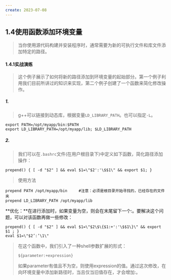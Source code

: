 ```yaml
---
create: 2023-07-08
---
```

## 1.4使用函数添加环境变量

> 当你使用源代码构建并安装程序时，通常需要为新的可执行文件和库文件添加特定的路径。

#### 1.4.1实战演练

>这个例子展示了如何将新的路径添加到环境变量的起始部分。第一个例子利用我们目前所讲过的知识来实现，第二个例子创建了一个函数来简化修改操作。

##### 1.

> g++可以链接到动态库，根据变量`LD_LIBRARY_PATH`。也可以指定`-L`。

```shell
export PATH=/opt/myapp/bin:$PATH
export LD_LIBRARY_PATH=/opt/myapp/lib; $LD_LIBRARY_PATH
```

##### 2.

> 我们可以在`.bashrc`文件(在用户根目录下)中定义如下函数，简化路径添加操作：

```shell
prepend() { [ -d "$2" ] && eval $1=\"$2':'\$$1\" && export $1; }
```

> 使用方法

```shell
prepend PATH /opt/myapp/bin 	#注意：必须是根目录开始寻找的，已经存在的文件夹
prepend LD_LIBRARY_PATH /opt/myapp/lib
```

**优化：**在进行添加时，如果变量为空，则会在末尾留下一个:。要解决这个问题，可以对该函数再做一些修改：

```shell
prepend() { [ -d "$2" ] && eval $1=\"$2\$\{$1:+':'\$$1\}\" && export $1 ; }
eval $1=\"$2’:’\1\"
```

>在这个函数中，我们引入了一种shell参数扩展的形式：
>
>`${parameter:+expression}` 
>
>如果parameter有值且不为空，则使用expression的值。通过这次修改，在向环境变量中添加新路径时，当且仅当旧值存在，才会增加:。

